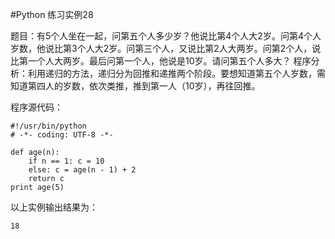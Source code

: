 #Python 练习实例28


题目：有5个人坐在一起，问第五个人多少岁？他说比第4个人大2岁。问第4个人岁数，他说比第3个人大2岁。问第三个人，又说比第2人大两岁。问第2个人，说比第一个人大两岁。最后问第一个人，他说是10岁。请问第五个人多大？
程序分析：利用递归的方法，递归分为回推和递推两个阶段。要想知道第五个人岁数，需知道第四人的岁数，依次类推，推到第一人（10岁），再往回推。

程序源代码：

```
#!/usr/bin/python
# -*- coding: UTF-8 -*-

def age(n):
    if n == 1: c = 10
    else: c = age(n - 1) + 2
    return c
print age(5)
```

以上实例输出结果为：

```
18
```